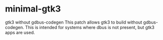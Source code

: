 # minimal-gtk3
gtk3 without gdbus-codegen
This patch allows gtk3 to build without gdbus-codegen.
This is intended for systems where dbus is not present, but gtk3 apps are used.
